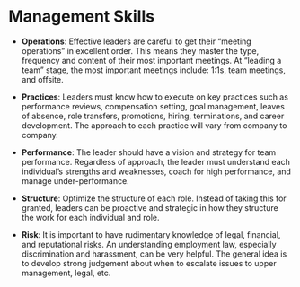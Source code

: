 # Management Skills 

* __Operations__: Effective leaders are careful to get their “meeting operations” in excellent order. This means they master the type, frequency and content of their most important meetings. At “leading a team” stage, the most important meetings include: 1:1s, team meetings, and offsite.

* __Practices__: Leaders must know how to execute on key practices such as performance reviews, compensation setting, goal management, leaves of absence, role transfers, promotions, hiring, terminations, and career development. The approach to each practice will vary from company to company.

* __Performance__: The leader should have a vision and strategy for team performance. Regardless of approach, the leader must understand each individual’s strengths and weaknesses, coach for high performance, and manage under-performance.

* __Structure__: Optimize the structure of each role. Instead of taking this for granted, leaders can be proactive and strategic in how they structure the work for each individual and role.

* __Risk__: It is important to have rudimentary knowledge of legal, financial, and reputational risks. An understanding employment law, especially discrimination and harassment, can be very helpful. The general idea is to develop strong judgement about when to escalate issues to upper management, legal, etc.


